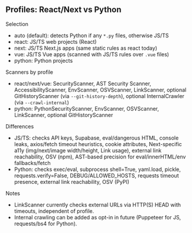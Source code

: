 ## Profiles: React/Next vs Python

Selection
- auto (default): detects Python if any `*.py` files, otherwise JS/TS
- react: JS/TS web projects (React)
- next: JS/TS Next.js apps (same static rules as react today)
- vue: JS/TS Vue apps (scanned with JS/TS rules over `.vue` files)
- python: Python projects

Scanners by profile
- react/next/vue: SecurityScanner, AST Security Scanner, AccessibilityScanner, EnvScanner, OSVScanner, LinkScanner, optional GitHistoryScanner (via `--git-history-depth`), optional InternalCrawler (via `--crawl-internal`)
- python: PythonSecurityScanner, EnvScanner, OSVScanner, LinkScanner, optional GitHistoryScanner

Differences
- JS/TS: checks API keys, Supabase, eval/dangerous HTML, console leaks, axios/fetch timeout heuristics, cookie attributes, Next-specific a11y (img/next/image width/height, Link usage), external link reachability, OSV (npm), AST-based precision for eval/innerHTML/env fallbacks/fetch
- Python: checks exec/eval, subprocess shell=True, yaml.load, pickle, requests.verify=False, DEBUG/ALLOWED_HOSTS, requests timeout presence, external link reachability, OSV (PyPI)

Notes
- LinkScanner currently checks external URLs via HTTP(S) HEAD with timeouts, independent of profile.
- Internal crawling can be added as opt-in in future (Puppeteer for JS, requests/bs4 for Python).

